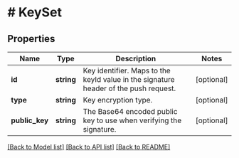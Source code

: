 # # KeySet

## Properties

Name | Type | Description | Notes
------------ | ------------- | ------------- | -------------
**id** | **string** | Key identifier. Maps to the keyId value in the signature header of the push request. | [optional]
**type** | **string** | Key encryption type. | [optional]
**public_key** | **string** | The Base64 encoded public key to use when verifying the signature. | [optional]

[[Back to Model list]](../../README.md#models) [[Back to API list]](../../README.md#endpoints) [[Back to README]](../../README.md)
